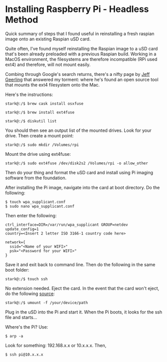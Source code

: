 #  Installing Raspberry Pi - Headless Method

Quick summary of steps that I found useful in reinstalling a fresh raspian image onto an existing Raspian uSD card.

Quite often, I've found myself reinstalling the Raspian image to a uSD card that's been already preloaded with a previous Raspian build. Working in a MacOS environment, the filesystems are therefore incompatible (RPi used ext4) and therefore, will not mount easily.

Combing through Google's search returns, there's a nifty page by [Jeff Geerling](https://www.jeffgeerling.com/blog/2017/mount-raspberry-pi-sd-card-on-mac-read-only-osxfuse-and-ext4fuse) that answered my torment: where he's found an open source tool that mounts the ext4 filesystem onto the Mac.  

Here's the instructions:

```console
stark@:/$ brew cask install osxfuse
```

```console
stark@:/$ brew install ext4fuse
```

```console
stark@:/$ diskutil list
```

You should then see an output list of the mounted drives. Look for your drive. Then create a mount point:

```console
stark@:/$ sudo mkdir /Volumes/rpi
```

Mount the drive using ext4fuse:

```console
stark@:/$ sudo ext4fuse /dev/disk2s2 /Volumes/rpi -o allow_other
```

Then do your thing and format the uSD card and install using Pi imaging software from the foundation.

After installing the Pi image, navigate into the card at boot directory. Do the following:

```console
$ touch wpa_supplicant.conf
$ sudo nano wpa_supplicant.conf
```

Then enter the following:

```console
ctrl_interface=DIR=/var/run/wpa_supplicant GROUP=netdev
update_config=1
country=<Insert 2 letter ISO 3166-1 country code here>

network={
  ssid="<Name of your WIFI>"
  psk="<Password for your WIFI>"
}
```

Save it and exit back to command line. Then do the following in the same boot folder:

```console
stark@:/$ touch ssh
```

No extension needed. Eject the card. In the event that the card won't eject, do the following [source](http://www.andreaswacker.com/blog/2006/03/16/umount-unmountvolumesyour-disk-name-resource-busy/):

```console
stark@:/$ umount -f /your/device/path
```

Plug in the uSD into the Pi and start it. When the Pi boots, it looks for the ssh file and starts...

Where's the Pi? Use:

```console
$ arp -a
```

Look for something: 192.168.x.x or 10.x.x.x. Then,

```console
$ ssh pi@10.x.x.x
```





